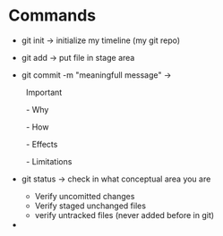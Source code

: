 # Commands

- git init -> initialize my timeline (my git repo)

- git add -> put file in stage area 

- git commit -m "meaningfull message" ->

        Important

        - Why

        - How

        - Effects

        - Limitations

- git status -> check in what conceptual area you are
  
  - Verify uncomitted changes
  - Verify staged unchanged files
  - verify untracked files (never added before in git)

- 
